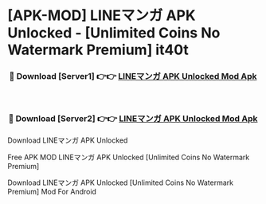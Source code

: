 # [APK-MOD] LINEマンガ APK Unlocked - [Unlimited Coins No Watermark Premium] it40t



<div align="center">
<h3>🔴 Download [Server1] 👉👉 <a href="https://momento.my/?title=LINEマンガ_APK_Unlocked">LINEマンガ APK Unlocked Mod Apk</a></h3><br>

<h3>🔴 Download [Server2] 👉👉 <a href="https://momento.my/?title=LINEマンガ_APK_Unlocked">LINEマンガ APK Unlocked Mod Apk</a></h3>
</div>



Download LINEマンガ APK Unlocked 

Free APK MOD LINEマンガ APK Unlocked [Unlimited Coins No Watermark Premium]

Download LINEマンガ APK Unlocked [Unlimited Coins No Watermark Premium] Mod For Android
